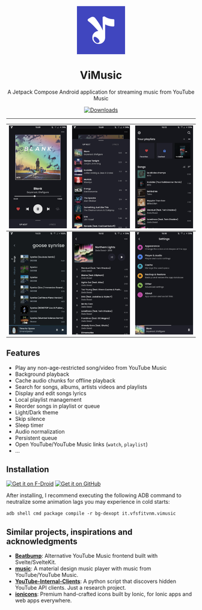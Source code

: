 <div align="center">
    <img src="./app/src/main/ic_launcher-playstore.png" width="128" height="128" style="display: block; margin: 0 auto"/>
    <h1>ViMusic</h1>
    <p>A Jetpack Compose Android application for streaming music from YouTube Music</p>

[![Downloads](https://img.shields.io/badge/-Jetpack%20Compose-3a83f9?style=for-the-badge&logo=jetpackcompose&logoColor=white&labelColor=2ec781)](https://developer.android.com/jetpack/compose)
</div>

---

 <img src="fastlane/metadata/android/en-US/images/phoneScreenshots/1.jpg" alt="Screenshot-1" /> | <img src="fastlane/metadata/android/en-US/images/phoneScreenshots/2.jpg" alt="Screenshot-2"/> | <img src="fastlane/metadata/android/en-US/images/phoneScreenshots/3.jpg" alt="Screenshot-3"/> |
| --- | --- | --- |
| <img src="fastlane/metadata/android/en-US/images/phoneScreenshots/4.jpg" alt="Screenshot-4" /> | <img src="fastlane/metadata/android/en-US/images/phoneScreenshots/5.jpg" alt="Screenshot-5" /> | <img src="fastlane/metadata/android/en-US/images/phoneScreenshots/6.jpg" alt="Screenshot-6" /> |

## Features

- Play any non-age-restricted song/video from YouTube Music
- Background playback
- Cache audio chunks for offline playback
- Search for songs, albums, artists videos and playlists
- Display and edit songs lyrics
- Local playlist management
- Reorder songs in playlist or queue
- Light/Dark theme
- Skip silence
- Sleep timer
- Audio normalization
- Persistent queue
- Open YouTube/YouTube Music links (`watch`, `playlist`)
- ...

## Installation

[<img src="https://fdroid.gitlab.io/artwork/badge/get-it-on.png"
     alt="Get it on F-Droid"
     height="80">](https://f-droid.org/packages/it.vfsfitvnm.vimusic/)
[<img src="https://github.com/machiav3lli/oandbackupx/blob/034b226cea5c1b30eb4f6a6f313e4dadcbb0ece4/badge_github.png"
      alt="Get it on GitHub"
      height="80">](https://github.com/vfsfitvnm/ViMusic/releases/latest)

After installing, I recommend executing the following ADB command to neutralize some animation lags you may experience in cold starts:
```
adb shell cmd package compile -r bg-dexopt it.vfsfitvnm.vimusic
```

## Similar projects, inspirations and acknowledgments

- [**Beatbump**](https://github.com/snuffyDev/Beatbump): Alternative YouTube Music frontend built with Svelte/SvelteKit.
- [**music**](https://github.com/z-huang/music): A material design music player with music from YouTube/YouTube Music.
- [**YouTube-Internal-Clients**](https://github.com/zerodytrash/YouTube-Internal-Clients): A python script that discovers hidden YouTube API clients. Just a research project.
- [**ionicons**](https://github.com/ionic-team/ionicons): Premium hand-crafted icons built by Ionic, for Ionic apps and web apps everywhere.
